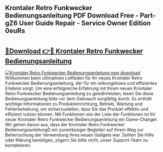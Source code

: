 ## Krontaler Retro Funkwecker Bedienungsanleitung PDF Download Free - Part-gZ6 User Guide Repair - Service Owner Edition 0euRs

# <h2><a href="http://df0wp2.blite.top/?on=Krontaler+Retro+Funkwecker+Bedienungsanleitung">🔗Download 👉🔴 Krontaler Retro Funkwecker Bedienungsanleitung</a></h2>

[![Krontaler Retro Funkwecker Bedienungsanleitung new download](https://i.imgur.com/lujVjoI.png)](http://df0wp2.blite.top/?on=Krontaler+Retro+Funkwecker+Bedienungsanleitung)
Willkommen beim ultimativen Leitfaden für Ihr neues Krontaler Retro Funkwecker Bedienungsanleitung, der für ein reibungsloses und effizientes Erlebnis sorgt. Um eine erfolgreiche Erfahrung mit Ihrem neuen Krontaler Retro Funkwecker Bedienungsanleitung zu gewährleisten, lesen Sie diese Bedienungsanleitung bitte vor dem Gebrauch sorgfältig durch. Es enthält wichtige Informationen zu Produkteinrichtung, Betrieb, Wartung und Fehlerbehebung, um sicherzustellen, dass Sie das Produkt effektiv und effizient nutzen können. Mit Funktionen wie der Liste der Funktionen ist Ihr neuer Krontaler Retro Funkwecker Bedienungsanleitung ein Game-Changer. Wir gehen davon aus, dass der Krontaler Retro Funkwecker BedienungsanleitungD ein zuverlässiger Begleiter auf Ihrem Weg zur Beherrschung der Verwendung Ihres neuen Gadgets war. Sollten Sie Hilfe oder Klärung benötigen, zögern Sie bitte nicht, unser Support-Team zu kontaktieren.
